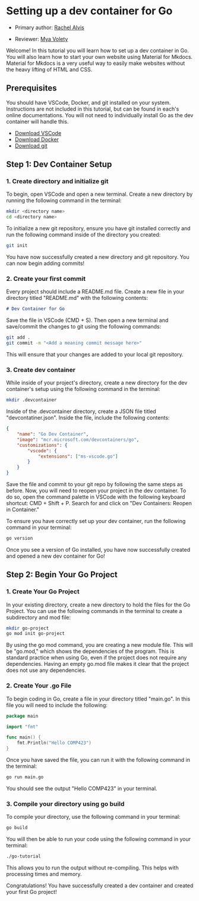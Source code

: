 # Setting up a dev container for Go

* Primary author: [Rachel Alvis](https://github.com/rcalvis)

* Reviewer: [Mya Volety](https://github.com/mvolety)

Welcome! In this tutorial you will learn how to set up a dev container in Go. You will also learn how to start your own website using Material for Mkdocs. Material for Mkdocs is a very useful way to easily make websites without the heavy lifting of HTML and CSS.

## Prerequisites

You should have VSCode, Docker, and git installed on your system. Instructions are not included in this tutorial, but can be found in each's online documentations. You will not need to individually install Go as the dev container will handle this.

* [Download VSCode](https://code.visualstudio.com/download)
* [Download Docker](https://docs.docker.com/get-started/get-docker/)
* [Download git](https://git-scm.com/downloads)

## Step 1: Dev Container Setup

### 1. Create directory and initialize git

To begin, open VSCode and open a new terminal. Create a new directory by running the following command in the terminal:

``` bash
mkdir <directory name>
cd <directory name>
```

To initialize a new git repository, ensure you have git installed correctly and run the following command inside of the directory you created:

``` bash
git init
```

You have now successfully created a new directory and git repository. You can now begin adding commits!

### 2. Create your first commit

Every project should include a README.md file. Create a new file in your directory titled "README.md" with the following contents:

``` md
# Dev Container for Go
```

Save the file in VSCode (CMD + S). Then open a new terminal and save/commit the changes to git using the following commands:

``` bash
git add .
git commit -m "<Add a meaning commit message here>"
```

This will ensure that your changes are added to your local git repository.

### 3. Create dev container

While inside of your project's directory, create a new directory for the dev container's setup using the following command in the terminal:

``` bash
mkdir .devcontainer
```

Inside of the .devcontainer directory, create a JSON file titled "devcontatiner.json". Inside the file, include the following contents:

``` json
{
    "name": "Go Dev Container",
    "image": "mcr.microsoft.com/devcontainers/go",
    "customizations": {
        "vscode": {
            "extensions": ["ms-vscode.go"]
        }
    }
}
```

Save the file and commit to your git repo by following the same steps as before. Now, you will need to reopen your project in the dev container. To do so, open the command palette in VSCode with the following keyboard shortcut: CMD + Shift + P. Search for and click on "Dev Containers: Reopen in Container." 

To ensure you have correctly set up your dev container, run the following command in your terminal:

``` bash
go version
```

Once you see a version of Go installed, you have now successfully created and opened a new dev container for Go!

## Step 2: Begin Your Go Project

### 1. Create Your Go Project

In your existing directory, create a new directory to hold the files for the Go Project. You can use the following commands in the terminal to create a subdirectory and mod file:

``` bash
mkdir go-project
go mod init go-project
```

By using the go mod command, you are creating a new module file. This will be "go.mod," which shows the dependencies of the program. This is standard practice when using Go, even if the project does not require any dependencies. Having an empty go.mod file makes it clear that the project does not use any dependencies.

### 2. Create Your .go File

To begin coding in Go, create a file in your directory titled "main.go". In this file you will need to include the following:

``` go
package main

import "fmt"

func main() {
    fmt.Println("Hello COMP423")
}
```

Once you have saved the file, you can run it with the following command in the terminal:

``` bash
go run main.go
```

You should see the output "Hello COMP423" in your terminal.

### 3. Compile your directory using go build

To compile your directory, use the following command in your terminal:

``` bash
go build
```

You will then be able to run your code using the following command in your terminal:

``` bash
./go-tutorial
```

This allows you to run the output without re-compiling. This helps with processing times and memory.

Congratulations! You have successfully created a dev container and created your first Go project!

